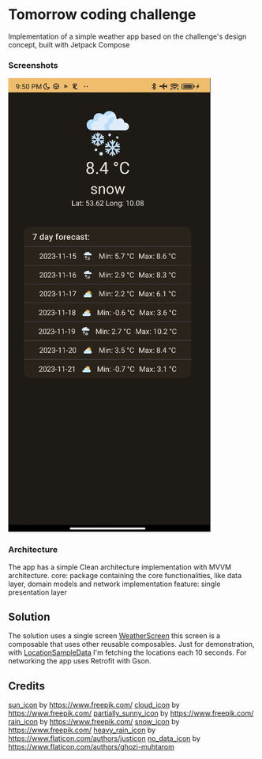 # Tomorrow coding challenge
Implementation of a simple weather app based on the challenge's design concept, built with Jetpack Compose

### Screenshots

<img src="tcd_5.gif"/>

### Architecture
The app has a simple Clean architecture implementation with MVVM architecture.
core: package containing the core functionalities, like data layer, domain models and network implementation
feature: single presentation layer

## Solution
The solution uses a single screen [WeatherScreen](app/src/main/java/com/novack/tomorrowcodingchallenge/feature/weather/WeatherScreen.kt) this screen is a composable that
uses other reusable composables.
Just for demonstration, with [LocationSampleData](app/src/main/java/com/novack/tomorrowcodingchallenge/core/data/util/LocationSampleData.kt) I'm fetching the locations each 10 seconds.
For networking the app uses Retrofit with Gson.

## Credits

[sun_icon](app/src/main/res/drawable/sun.png) by https://www.freepik.com/
[cloud_icon](app/src/main/res/drawable/cloud.png) by https://www.freepik.com/
[partially_sunny_icon](app/src/main/res/drawable/partially_sunny.png) by https://www.freepik.com/
[rain_icon](app/src/main/res/drawable/rain.png) by https://www.freepik.com/
[snow_icon](app/src/main/res/drawable/snow.png) by https://www.freepik.com/
[heavy_rain_icon](app/src/main/res/drawable/heavy_storm.png) by https://www.flaticon.com/authors/justicon
[no_data_icon](app/src/main/res/drawable/no_data_icon.png) by https://www.flaticon.com/authors/ghozi-muhtarom